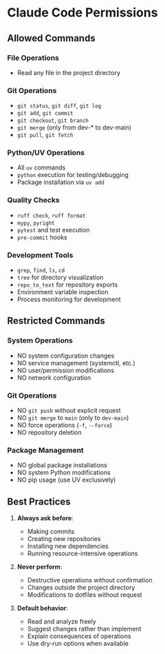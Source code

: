# Claude Code Permissions

## Allowed Commands

### File Operations
- Read any file in the project directory

### Git Operations
- `git status`, `git diff`, `git log`
- `git add`, `git commit`
- `git checkout`, `git branch`
- `git merge` (only from dev-* to dev-main)
- `git pull`, `git fetch`

### Python/UV Operations
- All `uv` commands
- `python` execution for testing/debugging
- Package installation via `uv add`

### Quality Checks
- `ruff check`, `ruff format`
- `mypy`, `pyright`
- `pytest` and test execution
- `pre-commit` hooks

### Development Tools
- `grep`, `find`, `ls`, `cd`
- `tree` for directory visualization
- `repo_to_text` for repository exports
- Environment variable inspection
- Process monitoring for development

## Restricted Commands

### System Operations
- NO system configuration changes
- NO service management (systemctl, etc.)
- NO user/permission modifications
- NO network configuration

### Git Operations  
- NO `git push` without explicit request
- NO `git merge` to `main` (only to `dev-main`)
- NO force operations (`-f`, `--force`)
- NO repository deletion

### Package Management
- NO global package installations
- NO system Python modifications
- NO pip usage (use UV exclusively)

## Best Practices

1. **Always ask before**:
   - Making commits
   - Creating new repositories
   - Installing new dependencies
   - Running resource-intensive operations

2. **Never perform**:
   - Destructive operations without confirmation
   - Changes outside the project directory
   - Modifications to dotfiles without request

3. **Default behavior**:
   - Read and analyze freely
   - Suggest changes rather than implement
   - Explain consequences of operations
   - Use dry-run options when available